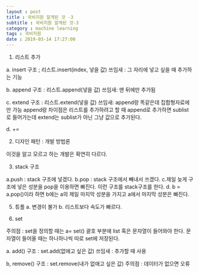 ```yaml
---
layout : post
title : 국비지원 알게된 것 -3
subtitle : 국비지원 알게된 것-3
category : machine learning
tags : 국비지원
date : 2019-03-14 17:27:00
---
```


1. 리스트 추가

a. insert
구조 ; 리스트.insert(index, 넣을 값)
쓰임새 : 그 자리에 넣고 싶을 때 추가하는 기능

b. append
구조 : 리스트.append(넣을 값)
쓰임새: 맨 뒤에만 추가됨

c. extend
구조 : 리스트.extend(넣을 값)
쓰임새: append랑 똑같은데 집합형자료에만 가능
append랑 차이점은 리스트를 추가하려고 할 때 append로 추가하면 sublist로 들어가는데 extend는 
sublist가 아닌 그냥 값으로 추가된다.

d. +=

2. 디자인 패턴 : 개발 방법론

이것을 알고 모르고 하는 개발은 확연히 다르다.

3. stack 구조

a.push : stack 구조에 넣겠다.
b.pop : stack 구조에서 빼내서 쓰겠다.
c.제일 늦게 구조에 넣은 성분을 pop을 이용하면 빠진다. 이런 구조를 stack구조를 한다.
d. b = a.pop()이라 하면 b에는 a의 제일 마지막 성분을 가지고 a에서 마지막 성분은 빠진다.

5. 튜플
a. 변경이 불가
b. 리스트보다 속도가 빠르다.


4. set

주의점 : set을 정의할 때는 a= set() 괄호 부분에 list 혹은 문자열이 들어와야 한다.
         문자열이 들어올 때는 하나하나씩 따로 set에 저장된다.

a. add()
구조 : set.add(없애고 싶은 값)
쓰임새 : 추가할 때 사용

b, remove()
구조 : set.remove(내가 없애고 싶은 값)
주의점 : 데이터가 없으면 오류
